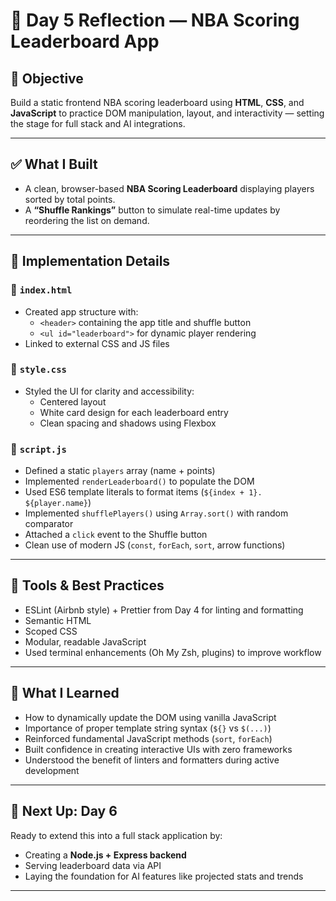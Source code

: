 # 🏀 Day 5 Reflection — NBA Scoring Leaderboard App

## 🎯 Objective

Build a static frontend NBA scoring leaderboard using **HTML**, **CSS**, and **JavaScript** to practice DOM manipulation, layout, and interactivity — setting the stage for full stack and AI integrations.

---

## ✅ What I Built

- A clean, browser-based **NBA Scoring Leaderboard** displaying players sorted by total points.
- A **“Shuffle Rankings”** button to simulate real-time updates by reordering the list on demand.

---

## 🔧 Implementation Details

### 📄 `index.html`

- Created app structure with:
  - `<header>` containing the app title and shuffle button
  - `<ul id="leaderboard">` for dynamic player rendering
- Linked to external CSS and JS files

### 🎨 `style.css`

- Styled the UI for clarity and accessibility:
  - Centered layout
  - White card design for each leaderboard entry
  - Clean spacing and shadows using Flexbox

### 🧠 `script.js`

- Defined a static `players` array (name + points)
- Implemented `renderLeaderboard()` to populate the DOM
- Used ES6 template literals to format items (`${index + 1}. ${player.name}`)
- Implemented `shufflePlayers()` using `Array.sort()` with random comparator
- Attached a `click` event to the Shuffle button
- Clean use of modern JS (`const`, `forEach`, `sort`, arrow functions)

---

## 🧪 Tools & Best Practices

- ESLint (Airbnb style) + Prettier from Day 4 for linting and formatting
- Semantic HTML
- Scoped CSS
- Modular, readable JavaScript
- Used terminal enhancements (Oh My Zsh, plugins) to improve workflow

---

## 🧠 What I Learned

- How to dynamically update the DOM using vanilla JavaScript
- Importance of proper template string syntax (`${}` vs `$(...)`)
- Reinforced fundamental JavaScript methods (`sort`, `forEach`)
- Built confidence in creating interactive UIs with zero frameworks
- Understood the benefit of linters and formatters during active development

---

## 🚀 Next Up: Day 6

Ready to extend this into a full stack application by:

- Creating a **Node.js + Express backend**
- Serving leaderboard data via API
- Laying the foundation for AI features like projected stats and trends

---
